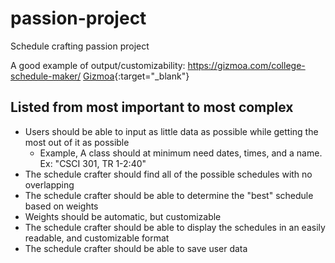 # passion-project
Schedule crafting passion project

A good example of output/customizability:
https://gizmoa.com/college-schedule-maker/
[Gizmoa](https://gizmoa.com/college-schedule-maker/){:target="_blank"}

## Listed from most important to most complex
- Users should be able to input as little data as possible while getting the most out of it as possible
    - Example, A class should at minimum need dates, times, and a name. Ex: "CSCI 301, TR 1-2:40"
- The schedule crafter should find all of the possible schedules with no overlapping
- The schedule crafter should be able to determine the "best" schedule based on weights
- Weights should be automatic, but customizable
- The schedule crafter should be able to display the schedules in an easily readable, and customizable format
- The schedule crafter should be able to save user data

